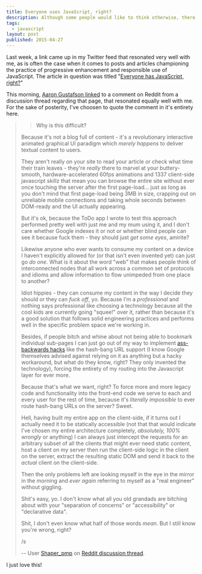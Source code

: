 ```yaml
---
title: Everyone uses JavaScript, right?
description: Although some people would like to think otherwise, there are cases out there when JavaScript just isn’t available.
tags:
  - javascript
layout: post
published: 2015-04-27
---
```


Last week, a link came up in my Twitter feed that resonated very well with me, as is often the case when it comes to posts and articles championing the practice of progressive enhancement and responsible use of JavaScript. The article in question was titled "[Everyone has JavaScript, right?](http://kryogenix.org/code/browser/everyonehasjs.html)"

This morning, [Aaron Gustafson linked](https://twitter.com/AaronGustafson/status/592538938256060417) to a comment on Reddit from a discussion thread regarding that page, that resonated equally well with me. For the sake of posterity, I've choosen to quote the comment in it's entirety here.

>> Why is this difficult?
>
> Because it's not a blog full of content - it's a revolutionary interactive animated graphical UI paradigm which *merely happens* to deliver textual content to users.
>
> They aren't really on your site to read your article or check what time their train leaves - they're *really* there to marvel at your buttery-smooth, hardware-accelerated 60fps animations and 1337 client-side javascript skillz that mean you can browse the entire site without ever once touching the server after the first page-load... just as long as you don't mind that first page-load being 3MB in size, crapping out on unreliable mobile connections and taking whole seconds between DOM-ready and the UI actually appearing.
>
> But it's ok, because the ToDo app I wrote to test this approach performed pretty well with just me and my mum using it, and I don't care whether Google indexes it or not or whether blind people can see it because fuck them - they should just *get some eyes*, amirite?
>
> Likewise anyone who ever wants to consume my content on a device I haven't explicitly allowed for (or that isn't even invented yet) can just go *do one*. What is it about the word "web" that makes people think of interconnected nodes that all work across a common set of protocols and idioms and allow information to flow unimpeded from one place to another?
>
> Idiot hippies - they can consume my content in the way I decide they should or they can *fuck off*, yo. Because I'm a *professional* and nothing says professional like choosing a technology because all the cool kids are currently going "squee!" over it, rather than because it's a good solution that follows solid engineering practices and performs well in the specific problem space we're working in.
>
> Besides, if people bitch and whine about not being able to bookmark individual sub-pages I can just go out of my way to implement [ass-backwards hacks](http://isolani.co.uk/blog/javascript/BreakingTheWebWithHashBangs) like the hash-bang URL support (I know Google themselves advised against relying on it as anything but a hacky workaround, but what do they know, right? They only invented the technology), forcing the entirety of my routing into the Javascript layer for ever more.
>
> Because that's what we want, right? To force more and more legacy code and functionality into the front-end code we serve to each and every user for the rest of time, because it's *literally impossible* to ever route hash-bang URLs on the server? Sweet.
>
> Hell, having built my entire app on the client-side, if it turns out I actually need it to be statically accessible (not that that would indicate I've chosen my entire architecture completely, *absolutely, 100% wrongly* or anything) I can always just intercept the requests for an arbitrary subset of all the clients that might ever need static content, host a client on my server then run the client-side logic in the client on the server, extract the resulting static DOM and send it back to the *actual* client on the client-side.
>
> Then the only problems left are looking myself in the eye in the mirror in the morning and *ever again* referring to myself as a "real engineer" without giggling.
>
> Shit's easy, yo. I don't know what all you old grandads are bitching about with your "separation of concerns" or "accessibility" or "declarative data".
>
> Shit, I don't even know what half of those words *mean*. But I still know you're wrong, right?
>
> /s
>
> -- User [Shaper_pmp](https://www.reddit.com/user/Shaper_pmp) on [Reddit discussion thread](https://www.reddit.com/r/javascript/comments/33p3yg/everyone_has_javascript_right/cqn8vpn).

I just love this!
